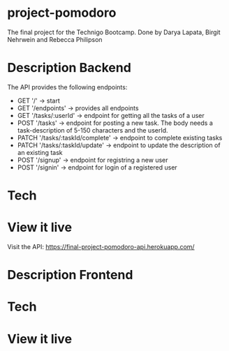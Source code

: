 # project-pomodoro
The final project for the Technigo Bootcamp. Done by Darya Lapata, Birgit Nehrwein and Rebecca Philipson


# Description Backend
The API provides the following endpoints:

- GET '/' -> start
- GET '/endpoints' -> provides all endpoints
- GET '/tasks/:userId' -> endpoint for getting all the tasks of a user
- POST '/tasks' -> endpoint for posting a new task. The body needs a task-description of 5-150 characters and the userId.
- PATCH '/tasks/:taskId/complete' -> endpoint to complete existing tasks
- PATCH '/tasks/:taskId/update' -> endpoint to update the description of an existing task
- POST '/signup' -> endpoint for registring a new user
- POST '/signin' -> endpoint for login of a registered user

# Tech

# View it live
Visit the API: https://final-project-pomodoro-api.herokuapp.com/

# Description Frontend


# Tech

# View it live

